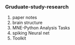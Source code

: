 ### Gruduate-study-research

1. paper notes
2. brain structure
3. MNE-Python Analysis Tasks
4. spiking Neural net
5. Toolkit

